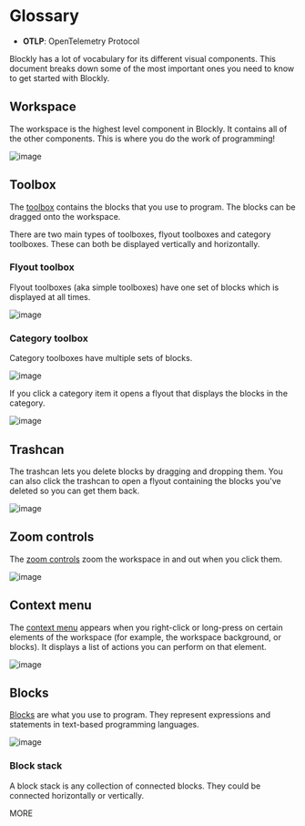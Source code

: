 # Glossary

- **OTLP**: OpenTelemetry Protocol

Blockly has a lot of vocabulary for its different visual components. This document breaks down some of the most important ones you need to know to get started with Blockly.

## Workspace

The workspace is the highest level component in Blockly. It contains all of the other components. This is where you do the work of programming!

![image](https://github.com/user-attachments/assets/2ced8c73-2d14-4a8a-aff3-48af426f7396)


## Toolbox

The [toolbox](https://developers.google.com/blockly/guides/configure/web/toolbox) contains the blocks that you use to program. The blocks can be dragged onto the workspace.

There are two main types of toolboxes, flyout toolboxes and category toolboxes. These can both be displayed vertically and horizontally.

### Flyout toolbox

Flyout toolboxes (aka simple toolboxes) have one set of blocks which is displayed at all times.

![image](https://github.com/user-attachments/assets/d311a520-914d-47ab-a13b-ce0ab75923d0)

### Category toolbox

Category toolboxes have multiple sets of blocks.

![image](https://github.com/user-attachments/assets/266027c7-8530-4b1e-bc17-d15e74866c18)

If you click a category item it opens a flyout that displays the blocks in the category.

![image](https://github.com/user-attachments/assets/cfb592b1-cc85-4e5e-bc96-6da902cb4cc4)

## Trashcan

The trashcan lets you delete blocks by dragging and dropping them. You can also click the trashcan to open a flyout containing the blocks you've deleted so you can get them back.

![image](https://github.com/user-attachments/assets/9e6ae8dd-9b9e-4e52-96a3-194a6b8ffd8b)

## Zoom controls

The [zoom controls](https://developers.google.com/blockly/guides/configure/web/zoom) zoom the workspace in and out when you click them.

![image](https://github.com/user-attachments/assets/e54582c1-8d7a-485b-bb00-94df2220dfda)

## Context menu

The [context menu](https://developers.google.com/blockly/guides/configure/web/context-menus) appears when you right-click or long-press on certain elements of the workspace (for example, the workspace background, or blocks). It displays a list of actions you can perform on that element.

![image](https://github.com/user-attachments/assets/5fc62ce9-2253-4f91-b419-1c7e60f282a6)

## Blocks

[Blocks](https://developers.google.com/blockly/guides/create-custom-blocks/define-blocks) are what you use to program. They represent expressions and statements in text-based programming languages.

![image](https://github.com/user-attachments/assets/665811c0-2549-434e-83ba-b3a48b65fd29)

### Block stack

A block stack is any collection of connected blocks. They could be connected horizontally or vertically.



MORE
